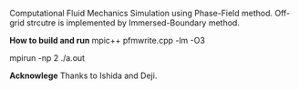 Computational Fluid Mechanics Simulation using Phase-Field method.
Off-grid strcutre is implemented by Immersed-Boundary method.

**How to build and run**
mpic++ pfmwrite.cpp -lm -O3

mpirun -np 2 ./a.out

**Acknowlege**
Thanks to Ishida and Deji.
